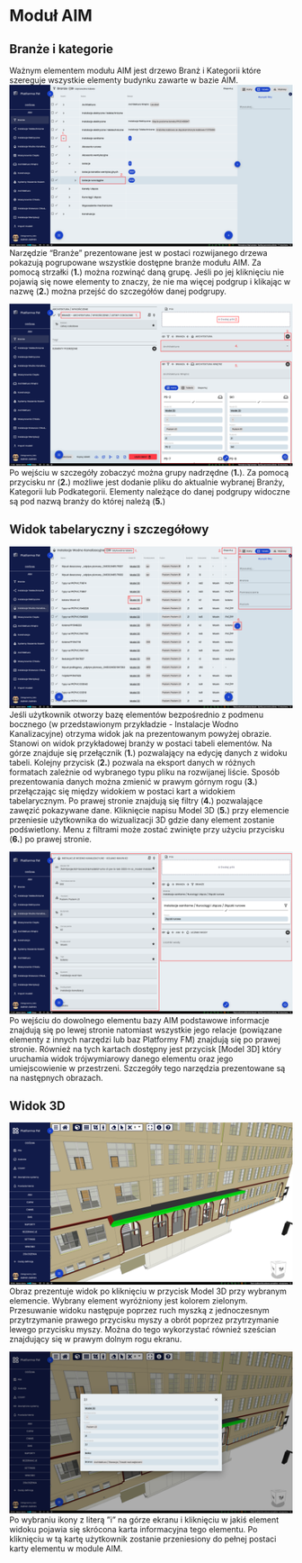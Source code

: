 # Moduł AIM 

## Branże i kategorie
Ważnym elementem modułu AIM jest drzewo Branż i Kategorii które szereguje wszystkie elementy budynku zawarte w bazie AIM. 
![Widok tabelaryczny branży](images/branze-tabela.png)
Narzędzie “Branże” prezentowane jest w postaci rozwijanego drzewa pokazują pogrupowane wszystkie dostępne branże modułu
AIM. Za pomocą strzałki (**1.**) można rozwinąć daną grupę. Jeśli po jej kliknięciu nie pojawią się nowe elementy to
znaczy, że nie ma więcej podgrup i klikając w nazwę (**2.**) można przejść do szczegółów danej podgrupy.

![Szczegóły branży](images/branze-szczegoly.png)
Po wejściu w szczegóły zobaczyć można grupy nadrzędne (**1.**). Za pomocą przycisku nr (**2.**) możliwe jest dodanie
pliku do aktualnie wybranej Branży, Kategorii lub Podkategorii. Elementy należące do danej podgrupy widoczne są pod nazwą
branży do której należą (**5.**)

## Widok tabelaryczny i szczegółowy   
![Widok instalacji wodno kanalizacyjnych](images/wod-kan.png)
Jeśli użytkownik otworzy bazę elementów bezpośrednio z podmenu bocznego (w przedstawionym przykładzie - Instalacje Wodno 
Kanalizacyjne) otrzyma widok jak na prezentowanym powyżej obrazie. Stanowi on widok przykładowej branży w postaci tabeli 
elementów. Na górze znajduje się przełącznik (**1.**) pozwalający na edycję danych z widoku tabeli. Kolejny przycisk (**2.**) pozwala na eksport danych w różnych formatach zależnie od wybranego typu pliku na rozwijanej liście. Sposób
prezentowania danych można zmienić w prawym górnym rogu (**3.**) przełączając się między widokiem w postaci kart a
widokiem tabelarycznym. Po prawej stronie znajdują się filtry (**4.**) pozwalające zawęzić pokazywane dane. Kliknięcie
napisu Model 3D (**5.**) przy elemencie przeniesie użytkownika do wizualizacji 3D gdzie dany element zostanie
podświetlony. Menu z filtrami może zostać zwinięte przy użyciu przycisku (**6.**) po prawej stronie.

![Widok szczegółu instalacji wodno kanalizacyjnej](images/wod-kan-szcz.png)
Po wejściu do dowolnego elementu bazy AIM podstawowe informacje znajdują się po lewej stronie natomiast wszystkie jego
relacje (powiązane elementy z innych narzędzi lub baz Platformy FM) znajdują się po prawej stronie.  Również na tych
kartach dostępny jest przycisk [Model 3D] który uruchamia widok trójwymiarowy danego elementu oraz jego umiejscowienie w
przestrzeni. Szczegóły tego narzędzia prezentowane są na następnych obrazach.

## Widok 3D
![Widok 3D](images/widok-3d.png)
Obraz prezentuje widok po kliknięciu w przycisk Model 3D przy wybranym elemencie. Wybrany element wyróżniony jest kolorem
zielonym. Przesuwanie widoku następuje poprzez ruch myszką z jednoczesnym przytrzymanie prawego przycisku myszy a obrót
poprzez przytrzymanie lewego przycisku myszy. Można do tego wykorzystać również sześcian znajdujący się w prawym dolnym
rogu ekranu.

![Karta na widoku 3D](images/widok-3d-karta.png)
Po wybraniu ikony z literą ”i” na górze ekranu i kliknięciu w jakiś element widoku pojawia się skrócona karta
informacyjna tego elementu. Po kliknięciu w tą kartę użytkownik zostanie przeniesiony do pełnej postaci karty elementu w
module AIM.